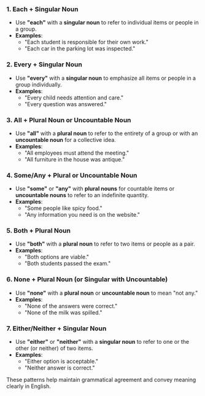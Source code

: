   

### 1. **Each + Singular Noun**

- Use **"each"** with a **singular noun** to refer to individual items or people in a group.
- **Examples**:
    - "Each student is responsible for their own work."
    - "Each car in the parking lot was inspected."

### 2. **Every + Singular Noun**

- Use **"every"** with a **singular noun** to emphasize all items or people in a group individually.
- **Examples**:
    - "Every child needs attention and care."
    - "Every question was answered."

### 3. **All + Plural Noun or Uncountable Noun**

- Use **"all"** with a **plural noun** to refer to the entirety of a group or with an **uncountable noun** for a collective idea.
- **Examples**:
    - "All employees must attend the meeting."
    - "All furniture in the house was antique."

### 4. **Some/Any + Plural or Uncountable Noun**

- Use **"some"** or **"any"** with **plural nouns** for countable items or **uncountable nouns** to refer to an indefinite quantity.
- **Examples**:
    - "Some people like spicy food."
    - "Any information you need is on the website."

### 5. **Both + Plural Noun**

- Use **"both"** with a **plural noun** to refer to two items or people as a pair.
- **Examples**:
    - "Both options are viable."
    - "Both students passed the exam."

### 6. **None + Plural Noun (or Singular with Uncountable)**

- Use **"none"** with a **plural noun** or **uncountable noun** to mean "not any."
- **Examples**:
    - "None of the answers were correct."
    - "None of the milk was spilled."

### 7. **Either/Neither + Singular Noun**

- Use **"either"** or **"neither"** with a **singular noun** to refer to one or the other (or neither) of two items.
- **Examples**:
    - "Either option is acceptable."
    - "Neither answer is correct."

These patterns help maintain grammatical agreement and convey meaning clearly in English.
